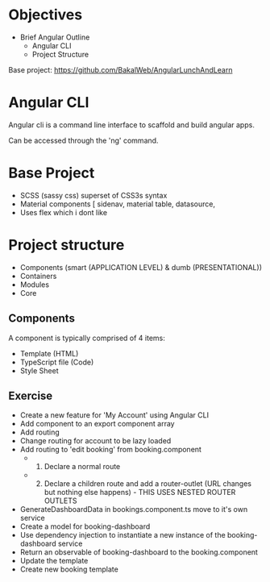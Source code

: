 # Objectives

* Brief Angular Outline
    * Angular CLI
    * Project Structure
	
Base project: https://github.com/BakalWeb/AngularLunchAndLearn

# Angular CLI
Angular cli is a command line interface to scaffold and build angular apps.

Can be accessed through the 'ng' command.

# Base Project


* SCSS (sassy css) superset of CSS3s syntax
* Material components [ sidenav, material table, datasource, 
* Uses flex which i dont like

# Project structure

* Components (smart (APPLICATION LEVEL) & dumb (PRESENTATIONAL))
* Containers 
* Modules
* Core

## Components

A component is typically comprised of 4 items:
* Template (HTML)
* TypeScript file (Code)
* Style Sheet 

## Exercise

* Create a new feature for 'My Account' using Angular CLI
* Add component to an export component array
* Add routing
* Change routing for account to be lazy loaded
* Add routing to 'edit booking' from booking.component
    * 1. Declare a normal route
	* 2. Declare a children route and add a router-outlet (URL changes but nothing else happens) - THIS USES NESTED ROUTER OUTLETS
* GenerateDashboardData in bookings.component.ts move to it's own service
* Create a model for booking-dashboard
* Use dependency injection to instantiate a new instance of the booking-dashboard service
* Return an observable of booking-dashboard to the booking.component
* Update the template
* Create new booking template




